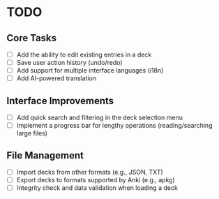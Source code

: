 # TODO

## Core Tasks

- [ ] Add the ability to edit existing entries in a deck
- [ ] Save user action history (undo/redo)
- [ ] Add support for multiple interface languages (i18n)
- [ ] Add AI-powered translation

## Interface Improvements

- [ ] Add quick search and filtering in the deck selection menu
- [ ] Implement a progress bar for lengthy operations (reading/searching large files)

## File Management

- [ ] Import decks from other formats (e.g., JSON, TXT)
- [ ] Export decks to formats supported by Anki (e.g., apkg)
- [ ] Integrity check and data validation when loading a deck
